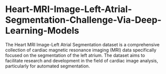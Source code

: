 # Heart-MRI-Image-Left-Atrial-Segmentation-Challenge-Via-Deep-Learning-Models
The Heart MRI Image-Left Atrial Segmentation dataset is a comprehensive collection of cardiac magnetic resonance imaging (MRI) data specifically focused on the segmentation of the left atrium. The dataset aims to facilitate research and development in the field of cardiac image analysis, particularly for automated segmentation.
